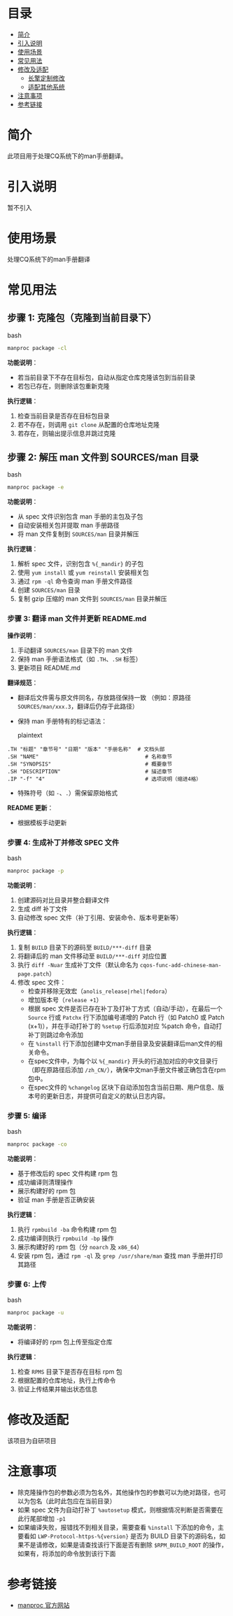 # 目录

- [简介](#简介)
- [引入说明](#引入说明)
- [使用场景](#使用场景)
- [常见用法](#常见用法)
- [修改及适配](#修改及适配)
	- [长擎定制修改](#长擎定制修改)
	- [适配其他系统](#适配其他系统)
- [注意事项](#注意事项)
- [参考链接](#参考链接)

# 简介

此项目用于处理CQ系统下的man手册翻译。

# 引入说明

暂不引入

# 使用场景

处理CQ系统下的man手册翻译

# 常见用法



## 步骤 1: 克隆包（克隆到当前目录下）

bash
```bash
manproc package -cl
```

**功能说明**：

- 若当前目录下不存在目标包，自动从指定仓库克隆该包到当前目录
- 若包已存在，则删除该包重新克隆

**执行逻辑**：

1. 检查当前目录是否存在目标包目录
2. 若不存在，则调用 `git clone` 从配置的仓库地址克隆
3. 若存在，则输出提示信息并跳过克隆

## 步骤 2: 解压 man 文件到 SOURCES/man 目录

bash
```bash
manproc package -e
```

**功能说明**：

- 从 spec 文件识别包含 man 手册的主包及子包
- 自动安装相关包并提取 man 手册路径
- 将 man 文件复制到 `SOURCES/man` 目录并解压

**执行逻辑**：

1. 解析 spec 文件，识别包含 `%{_mandir}` 的子包
2. 使用 `yum install` 或 `yum reinstall` 安装相关包
3. 通过 `rpm -ql` 命令查询 man 手册文件路径
4. 创建 `SOURCES/man` 目录
5. 复制 gzip 压缩的 man 文件到 `SOURCES/man` 目录并解压

### 步骤 3: 翻译 man 文件并更新 README.md

**操作说明**：

1. 手动翻译 `SOURCES/man` 目录下的 man 文件
2. 保持 man 手册语法格式（如 `.TH`、`.SH` 标签）
3. 更新项目 README.md

**翻译规范**：

- 翻译后文件需与原文件同名，存放路径保持一致
  （例如：原路径 `SOURCES/man/xxx.3`，翻译后仍存于此路径）

- 保持 man 手册特有的标记语法：

  plaintext
```plaintext
.TH "标题" "章节号" "日期" "版本" "手册名称"  # 文档头部
.SH "NAME"                                  # 名称章节
.SH "SYNOPSIS"                              # 概要章节
.SH "DESCRIPTION"                           # 描述章节
.IP "-f" "4"                                # 选项说明（缩进4格）
```

- 特殊符号（如 `-`、`.`）需保留原始格式

**README 更新**：

- 根据模板手动更新

### 步骤 4: 生成补丁并修改 SPEC 文件

bash
```bash
manproc package -p
```

**功能说明**：

1. 创建源码对比目录并整合翻译文件
2. 生成 diff 补丁文件
3. 自动修改 spec 文件（补丁引用、安装命令、版本号更新等）

**执行逻辑**：

1. 复制 `BUILD` 目录下的源码至 `BUILD/***-diff` 目录
2. 将翻译后的 man 文件移动至 `BUILD/***-diff` 对应位置
3. 执行 `diff -Nuar` 生成补丁文件（默认命名为 `cqos-func-add-chinese-man-page.patch`）
4. 修改 spec 文件：
   - 检查并移除无效宏（`anolis_release|rhel|fedora`）
   - 增加版本号（`release +1`）
   - 根据 spec 文件是否已存在补丁及打补丁方式（自动/手动），在最后一个 `Source` 行或 `Patchx` 行下添加编号递增的 Patch 行（如 Patch0 或 Patch (x+1)），并在手动打补丁的 `%setup` 行后添加对应 %patch 命令，自动打补丁则跳过命令添加
   - 在 `%install` 行下添加创建中文man手册目录及安装翻译后man文件的相关命令。
   - 在spec文件中，为每个以 `%{_mandir}` 开头的行追加对应的中文目录行（即在原路径后添加 `/zh_CN/`），确保中文man手册文件被正确包含在rpm包中。
   - 在spec文件的 `%changelog` 区块下自动添加包含当前日期、用户信息、版本号的更新日志，并提供可自定义的默认日志内容。

### 步骤 5: 编译

bash
```bash
manproc package -co
```

**功能说明**：

- 基于修改后的 spec 文件构建 rpm 包
- 成功编译则清理操作
- 展示构建好的 rpm 包
- 验证 man 手册是否正确安装

**执行逻辑**：

1. 执行 `rpmbuild -ba` 命令构建 rpm 包
2. 成功编译则执行 `rpmbuild -bp` 操作
3. 展示构建好的 rpm 包（分 `noarch` 及 `x86_64`）
4. 安装 rpm 包，通过 `rpm -ql` 及 `grep /usr/share/man` 查找 man 手册并打印其路径

### 步骤 6: 上传

bash
```bash
manproc package -u
```

**功能说明**：

- 将编译好的 rpm 包上传至指定仓库

**执行逻辑**：

1. 检查 `RPMS` 目录下是否存在目标 rpm 包
2. 根据配置的仓库地址，执行上传命令
3. 验证上传结果并输出状态信息

# 修改及适配

该项目为自研项目

# 注意事项

- 除克隆操作包的参数必须为包名外，其他操作包的参数可以为绝对路径，也可以为包名（此时此包应在当前目录）
- 如果 spec 文件为自动打补丁 `%autosetup` 模式，则根据情况判断是否需要在此行尾部增加 `-p1`
- 如果编译失败，报错找不到相关目录，需要查看 `%install` 下添加的命令，主要看如 `LWP-Protocol-https-%{version}` 是否为 BUILD 目录下的源码名，如果不是请修改，如果是请查找该行下面是否有删除 `$RPM_BUILD_ROOT` 的操作，如果有，将添加的命令放到该行下面

# 参考链接

- [manproc 官方网站](https://github.com/lxb162649/manproc)
